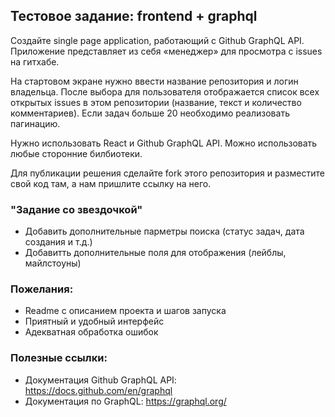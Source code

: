 ## Тестовое задание: frontend + graphql

Создайте single page application, работающий c Github GraphQL API. Приложение представляет из себя «менеджер» для просмотра с issues на гитхабе.

На стартовом экране нужно ввести название репозитория и логин владельца. После выбора для пользователя отображается список всех открытых issues в этом репозитории (название, текст и количество комментариев). Если задач больше 20 необходимо реализовать пагинацию.

Нужно использовать React и Github GraphQL API. Можно использовать любые сторонние билбиотеки.

Для публикации решения сделайте fork этого репозитория и разместите свой код там, а нам пришлите ссылку на него.

### "Задание со звездочкой"

* Добавить дополнительные парметры поиска (статус задач, дата создания и т.д.)
* Добавитть дополнительные поля для отображения (лейблы, майлстоуны)

### Пожелания:

* Readme с описанием проекта и шагов запуска
* Приятный и удобный интерфейс
* Адекватная обработка ошибок

### Полезные ссылки:
* Документация Github GraphQL API: https://docs.github.com/en/graphql
* Документация по GraphQL: https://graphql.org/
